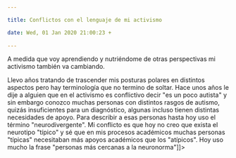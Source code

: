 ```yaml
---

title: Conflictos con el lenguaje de mi activismo

date: Wed, 01 Jan 2020 21:00:23 +
 
---
```

A medida que voy aprendiendo y nutriéndome de otras perspectivas mi activismo también va cambiando.

Llevo años tratando de trascender mis posturas polares en distintos aspectos pero hay terminología que no termino de soltar. Hace unos años le dije a alguien que en el activismo es conflictivo decir "es un poco autista" y sin embargo conozco muchas personas con distintos rasgos de autismo, quizás insuficientes para un diagnóstico, algunas incluso tienen distintas necesidades de apoyo. Para describir a esas personas hasta hoy uso el término "neurodivergente". Mi conflicto es que hoy no creo que exista el neurotipo "típico" y sé que en mis procesos académicos muchas personas "típicas" necesitaban más apoyos académicos que los "atípicos". Hoy uso mucho la frase "personas más cercanas a la neuronorma"]]>
